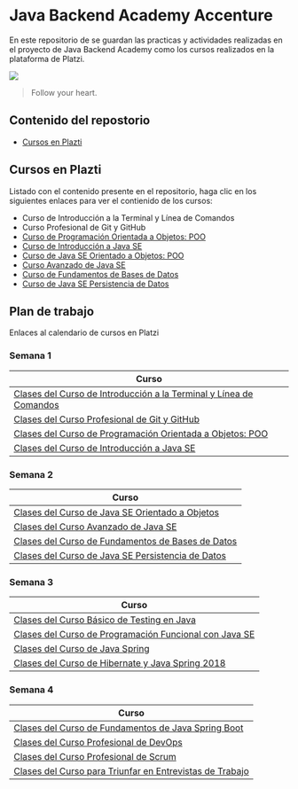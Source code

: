 # Java Backend Academy Accenture

En este repositorio de se guardan las practicas y actividades realizadas en el proyecto de Java Backend Academy como los cursos realizados en la plataforma de Platzi.

![](https://i.blogs.es/6091fa/java/450_1000.jpg)

> Follow your heart.

## Contenido del repostorio

* [Cursos en Plazti](#Cursos-en-Platzi)


## Cursos en Plazti

Listado con el contenido presente en el repositorio, haga clic en los siguientes enlaces para ver el contienido de los cursos:
- Curso de Introducción a la Terminal y Línea de Comandos
- Curso Profesional de Git y GitHub
- [Curso de Programación Orientada a Objetos: POO](https://github.com/MarkoCortes/Java_Backend_Academy/tree/main/Curso_POO)
- [Curso de Introducción a Java SE](https://github.com/MarkoCortes/Java_Backend_Academy/tree/main/Curso_Java_SE_Basico)
- [Curso de Java SE Orientado a Objetos: POO](https://github.com/MarkoCortes/Java_Backend_Academy/tree/main/Curso_Java_POO/src)
- [Curso Avanzado de Java SE](https://github.com/MarkoCortes/Java_Backend_Academy/tree/main/Curso_Java_SE_Avanzado/com/anncode/src)
- [Curso de Fundamentos de Bases de Datos](https://github.com/MarkoCortes/Java_Backend_Academy/tree/main/Curso_Fundamentos_BD)
- [Curso de Java SE Persistencia de Datos](https://github.com/MarkoCortes/Java_Backend_Academy/tree/main/Curso_Java_Pesistencia/src/main/java/com/platzi/mensaje_app)

## Plan de trabajo

Enlaces al calendario de cursos en Platzi

### Semana 1 

| Curso            | 
| -------------  | 
|[Clases del Curso de Introducción a la Terminal y Línea de Comandos](https://platzi.com/clases/terminal/)  |
|[Clases del Curso Profesional de Git y GitHub](https://platzi.com/clases/git-github/)  |
|[Clases del Curso de Programación Orientada a Objetos: POO](https://platzi.com/clases/oop/)  |
|[Clases del Curso de Introducción a Java SE](https://platzi.com/clases/java-basico/)  |

### Semana 2
| Curso            | 
| -------------  | 
|[Clases del Curso de Java SE Orientado a Objetos](https://platzi.com/clases/java-oop/)  |
|[Clases del Curso Avanzado de Java SE](https://platzi.com/clases/java-avanzado/)  |
|[Clases del Curso de Fundamentos de Bases de Datos](https://platzi.com/clases/bd/)  |
|[Clases del Curso de Java SE Persistencia de Datos](https://platzi.com/clases/java-persistencia/)  |

### Semana 3
| Curso            | 
| -------------  | 
|[Clases del Curso Básico de Testing en Java](https://platzi.com/clases/testing-java/)  |
|[Clases del Curso de Programación Funcional con Java SE](https://platzi.com/clases/java-funcional/)  |
|[Clases del Curso de Java Spring](https://platzi.com/clases/java-spring/)  |
|[Clases del Curso de Hibernate y Java Spring 2018](https://platzi.com/clases/jee/)  |

### Semana 4
| Curso            | 
| -------------  | 
|[Clases del Curso de Fundamentos de Java Spring Boot](https://platzi.com/clases/spring-boot/)  |
|[Clases del Curso Profesional de DevOps](https://platzi.com/clases/devops/)  |
|[Clases del Curso Profesional de Scrum](https://platzi.com/clases/scrum/)  |
|[Clases del Curso para Triunfar en Entrevistas de Trabajo](https://platzi.com/clases/entrevista-trabajo/)  |